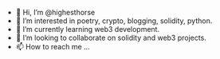 - 👋 Hi, I’m @highesthorse
- 👀 I’m interested in poetry, crypto, blogging, solidity, python.
- 🌱 I’m currently learning web3 development.
- 💞️ I’m looking to collaborate on solidity and web3 projects.
- 📫 How to reach me ...

<!---
highesthorse/highesthorse is a ✨ special ✨ repository because its `README.md` (this file) appears on your GitHub profile.
You can click the Preview link to take a look at your changes.
--->
